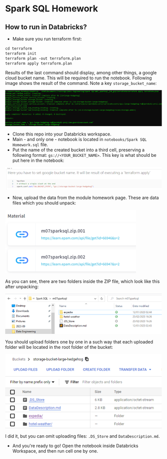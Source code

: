 # Spark SQL Homework

## How to run in Databricks?
* Make sure you run terraform first:
```
cd terraform
terraform init
terraform plan -out terraform.plan
terraform apply terraform.plan
```
Results of the last command should display, among other things, a google cloud bucket name. This will be required to run the notebook.
Following image shows the result of the command. Note a key `storage_bucket_name`: 

![](docs/terraform_apply_results.png)

* Clone this repo into your Databricks workspace.
* Main - and only one - notebook is located in `notebooks/Spark SQL Homework.sql` file.
* Put the name of the created bucket into a third cell, preserving a following format: `gs://<YOUR_BUCKET_NAME>`. 
This key is what should be put here in the notebook:

![](docs/saving_bucket_name.png)

* Now, upload the data from the module homework page. These are data files which you should unpack:

![](docs/material_homework.png)

As you can see, there are two folders inside the ZIP file, which look like this after unpacking:

![](docs/material_structure.png)

You should upload folders one by one in a such way that each uploaded folder will be located in the root folder of the bucket:

![](docs/input_data.png)

I did it, but you can omit uploading files: `.DS_Store` and `DataDescription.md`.

* And you're ready to go! Open the notebook inside Databricks Workspace, and then run cell one by one.

